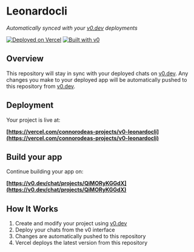 # Leonardocli

*Automatically synced with your [v0.dev](https://v0.dev) deployments*

[![Deployed on Vercel](https://img.shields.io/badge/Deployed%20on-Vercel-black?style=for-the-badge&logo=vercel)](https://vercel.com/connorodeas-projects/v0-leonardocli)
[![Built with v0](https://img.shields.io/badge/Built%20with-v0.dev-black?style=for-the-badge)](https://v0.dev/chat/projects/QiMORyKGGdX)

## Overview

This repository will stay in sync with your deployed chats on [v0.dev](https://v0.dev).
Any changes you make to your deployed app will be automatically pushed to this repository from [v0.dev](https://v0.dev).

## Deployment

Your project is live at:

**[https://vercel.com/connorodeas-projects/v0-leonardocli](https://vercel.com/connorodeas-projects/v0-leonardocli)**

## Build your app

Continue building your app on:

**[https://v0.dev/chat/projects/QiMORyKGGdX](https://v0.dev/chat/projects/QiMORyKGGdX)**

## How It Works

1. Create and modify your project using [v0.dev](https://v0.dev)
2. Deploy your chats from the v0 interface
3. Changes are automatically pushed to this repository
4. Vercel deploys the latest version from this repository